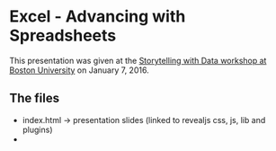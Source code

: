 # Excel - Advancing with Spreadsheets 

This presentation was given at the [Storytelling with Data workshop at Boston University](http://www.bu.edu/com/data-storytelling/) on January 7, 2016. 

## The files 

 - index.html -> presentation slides (linked to revealjs css, js, lib and plugins)
 - 
